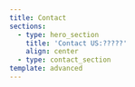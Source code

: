 ```yaml
---
title: Contact
sections:
  - type: hero_section
    title: 'Contact US:?????'
    align: center
  - type: contact_section
template: advanced
---
```

